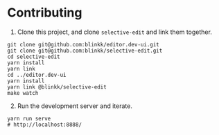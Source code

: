 # Contributing

1. Clone this project, and clone `selective-edit` and link them together.

```
git clone git@github.com:blinkk/editor.dev-ui.git
git clone git@github.com:blinkk/selective-edit.git
cd selective-edit
yarn install
yarn link
cd ../editor.dev-ui
yarn install
yarn link @blinkk/selective-edit
make watch
```

2. Run the development server and iterate.

```
yarn run serve
# http://localhost:8888/
```
